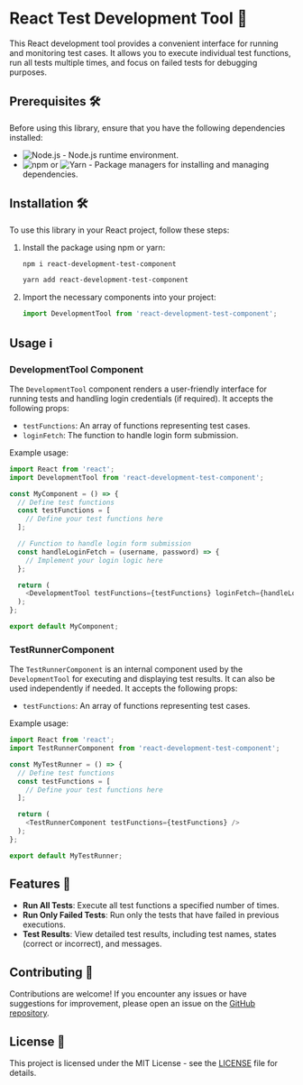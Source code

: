 # React Test Development Tool 🚀

This React development tool provides a convenient interface for running and monitoring test cases. It allows you to execute individual test functions, run all tests multiple times, and focus on failed tests for debugging purposes.
## Prerequisites 🛠️

Before using this library, ensure that you have the following dependencies installed:

- ![Node.js](https://img.shields.io/badge/Node.js-^18.0.0-green) - Node.js runtime environment.
- ![npm](https://img.shields.io/badge/npm-^6.0.0-red) or ![Yarn](https://img.shields.io/badge/Yarn-^1.0.0-blue) - Package managers for installing and managing dependencies.

## Installation 🛠️

To use this library in your React project, follow these steps:

1. Install the package using npm or yarn:

   ```bash
   npm i react-development-test-component
   ```

   ```bash
   yarn add react-development-test-component
   ```

2. Import the necessary components into your project:

   ```javascript
   import DevelopmentTool from 'react-development-test-component';
   ```

## Usage ℹ️

### DevelopmentTool Component

The `DevelopmentTool` component renders a user-friendly interface for running tests and handling login credentials (if required). It accepts the following props:

- `testFunctions`: An array of functions representing test cases.
- `loginFetch`: The function to handle login form submission.

Example usage:

```javascript
import React from 'react';
import DevelopmentTool from 'react-development-test-component';

const MyComponent = () => {
  // Define test functions
  const testFunctions = [
    // Define your test functions here
  ];

  // Function to handle login form submission
  const handleLoginFetch = (username, password) => {
    // Implement your login logic here
  };

  return (
    <DevelopmentTool testFunctions={testFunctions} loginFetch={handleLoginFetch} />
  );
};

export default MyComponent;
```

### TestRunnerComponent

The `TestRunnerComponent` is an internal component used by the `DevelopmentTool` for executing and displaying test results. It can also be used independently if needed. It accepts the following props:

- `testFunctions`: An array of functions representing test cases.

Example usage:

```javascript
import React from 'react';
import TestRunnerComponent from 'react-development-test-component';

const MyTestRunner = () => {
  // Define test functions
  const testFunctions = [
    // Define your test functions here
  ];

  return (
    <TestRunnerComponent testFunctions={testFunctions} />
  );
};

export default MyTestRunner;
```

## Features 🌟

- **Run All Tests**: Execute all test functions a specified number of times.
- **Run Only Failed Tests**: Run only the tests that have failed in previous executions.
- **Test Results**: View detailed test results, including test names, states (correct or incorrect), and messages.

## Contributing 🤝

Contributions are welcome! If you encounter any issues or have suggestions for improvement, please open an issue on the [GitHub repository](https://github.com/guillaume34110/ReactDevelopmentTestComponent).

## License 📝

This project is licensed under the MIT License - see the [LICENSE](LICENSE) file for details.
